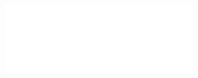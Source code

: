 <!---------
How to set up GitHub Metrics Action 
https://github.com/lowlighter/metrics/blob/master/.github/readme/partials/documentation/setup/action.md --------------->


<img src="metrics.plugin.stargazers.svg"></img>

